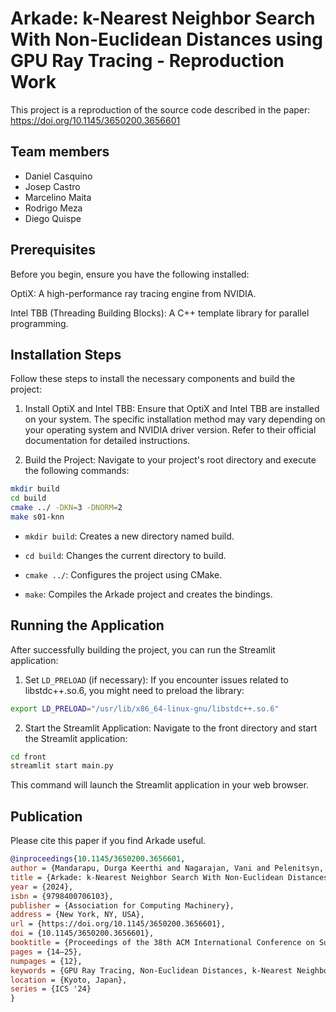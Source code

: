 # Arkade: k-Nearest Neighbor Search With Non-Euclidean Distances using GPU Ray Tracing - Reproduction Work
This project is a reproduction of the source code described in the paper:
https://doi.org/10.1145/3650200.3656601

## Team members

- Daniel Casquino
- Josep Castro
- Marcelino Maita
- Rodrigo Meza
- Diego Quispe

## Prerequisites
Before you begin, ensure you have the following installed:

OptiX: A high-performance ray tracing engine from NVIDIA.

Intel TBB (Threading Building Blocks): A C++ template library for parallel programming.

## Installation Steps
Follow these steps to install the necessary components and build the project:

1. Install OptiX and Intel TBB:
Ensure that OptiX and Intel TBB are installed on your system. The specific installation method may vary depending on your operating system and NVIDIA driver version. Refer to their official documentation for detailed instructions.

2. Build the Project:
Navigate to your project's root directory and execute the following commands:

```bash
mkdir build
cd build
cmake ../ -DKN=3 -DNORM=2
make s01-knn
```


- ```mkdir build```: Creates a new directory named build.

- ```cd build```: Changes the current directory to build.

- ```cmake ../```: Configures the project using CMake.

- ```make```: Compiles the Arkade project and creates the bindings.

## Running the Application
After successfully building the project, you can run the Streamlit application:

1. Set ```LD_PRELOAD``` (if necessary):
If you encounter issues related to libstdc++.so.6, you might need to preload the library:
```bash
export LD_PRELOAD="/usr/lib/x86_64-linux-gnu/libstdc++.so.6"
```

2. Start the Streamlit Application:
Navigate to the front directory and start the Streamlit application:

```bash
cd front
streamlit start main.py
```
This command will launch the Streamlit application in your web browser.


## Publication

Please cite this paper if you find Arkade useful.

```bib
@inproceedings{10.1145/3650200.3656601,
author = {Mandarapu, Durga Keerthi and Nagarajan, Vani and Pelenitsyn, Artem and Kulkarni, Milind},
title = {Arkade: k-Nearest Neighbor Search With Non-Euclidean Distances using GPU Ray Tracing},
year = {2024},
isbn = {9798400706103},
publisher = {Association for Computing Machinery},
address = {New York, NY, USA},
url = {https://doi.org/10.1145/3650200.3656601},
doi = {10.1145/3650200.3656601},
booktitle = {Proceedings of the 38th ACM International Conference on Supercomputing},
pages = {14–25},
numpages = {12},
keywords = {GPU Ray Tracing, Non-Euclidean Distances, k-Nearest Neighbor Search},
location = {Kyoto, Japan},
series = {ICS '24}
}
```
